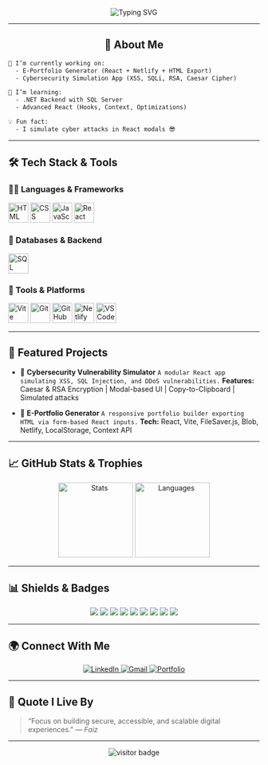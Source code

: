 <!-- Typing animation header -->
<p align="center">
  <img src="https://readme-typing-svg.demolab.com?font=Fira+Code&weight=500&size=24&pause=1000&color=00FFD2&center=true&vCenter=true&width=600&lines=Hi+%F0%9F%91%8B%2C+I'm+Faiz;Frontend+Developer+%7C+React+Learner;Web+Security+%26+Portfolio+Engineer;SQL+Server+Explorer+%7C+Fullstack+Motivated" alt="Typing SVG" />
</p>

---

<h2 align="center">🚀 About Me</h2>

```diff
🔭 I’m currently working on:
  - E-Portfolio Generator (React + Netlify + HTML Export)
  - Cybersecurity Simulation App (XSS, SQLi, RSA, Caesar Cipher)

🌱 I’m learning:
  - .NET Backend with SQL Server
  - Advanced React (Hooks, Context, Optimizations)

💡 Fun fact:
  - I simulate cyber attacks in React modals 😎
````

---

## 🛠️ Tech Stack & Tools

### 👨‍💻 Languages & Frameworks

<p>
  <img src="https://cdn.jsdelivr.net/gh/devicons/devicon/icons/html5/html5-original.svg" height="40" alt="HTML" />
  <img src="https://cdn.jsdelivr.net/gh/devicons/devicon/icons/css3/css3-original.svg" height="40" alt="CSS" />
  <img src="https://cdn.jsdelivr.net/gh/devicons/devicon/icons/javascript/javascript-original.svg" height="40" alt="JavaScript" />
  <img src="https://cdn.jsdelivr.net/gh/devicons/devicon/icons/react/react-original.svg" height="40" alt="React" />
</p>

### 💾 Databases & Backend

<p>
  <img src="https://cdn.jsdelivr.net/gh/devicons/devicon/icons/microsoftsqlserver/microsoftsqlserver-plain.svg" height="40" alt="SQL Server" />
</p>

### 🔧 Tools & Platforms

<p>
  <img src="https://cdn.jsdelivr.net/gh/devicons/devicon/icons/vite/vite-original.svg" height="40" alt="Vite" />
  <img src="https://cdn.jsdelivr.net/gh/devicons/devicon/icons/git/git-original.svg" height="40" alt="Git" />
  <img src="https://cdn.jsdelivr.net/gh/devicons/devicon/icons/github/github-original.svg" height="40" alt="GitHub" />
  <img src="https://www.vectorlogo.zone/logos/netlify/netlify-icon.svg" height="40" alt="Netlify" />
  <img src="https://cdn.jsdelivr.net/gh/devicons/devicon/icons/vscode/vscode-original.svg" height="40" alt="VSCode" />
</p>

---

## 💼 Featured Projects

* 🔐 **Cybersecurity Vulnerability Simulator**
  `A modular React app simulating XSS, SQL Injection, and DDoS vulnerabilities.`
  **Features:** Caesar & RSA Encryption | Modal-based UI | Copy-to-Clipboard | Simulated attacks

* 📁 **E-Portfolio Generator**
  `A responsive portfolio builder exporting HTML via form-based React inputs.`
  **Tech:** React, Vite, FileSaver.js, Blob, Netlify, LocalStorage, Context API

---

## 📈 GitHub Stats & Trophies

<p align="center">
  <img src="https://github-readme-stats.vercel.app/api?username=ifaizk5&show_icons=true&theme=radical&border_radius=10" height="150" alt="Stats" />
  <img src="https://github-readme-stats.vercel.app/api/top-langs/?username=ifaizk5&layout=compact&theme=radical" height="150" alt="Languages" />
</p>

---

## 📊 Shields & Badges

<p align="center">
  <img src="https://img.shields.io/badge/React-20232A?style=for-the-badge&logo=react&logoColor=61DAFB" />
  <img src="https://img.shields.io/badge/HTML5-E34F26?style=for-the-badge&logo=html5&logoColor=white" />
  <img src="https://img.shields.io/badge/CSS3-1572B6?style=for-the-badge&logo=css3&logoColor=white" />
  <img src="https://img.shields.io/badge/JavaScript-F7DF1E?style=for-the-badge&logo=javascript&logoColor=black" />
  <img src="https://img.shields.io/badge/Vite-646CFF?style=for-the-badge&logo=vite&logoColor=white" />
  <img src="https://img.shields.io/badge/Netlify-00C7B7?style=for-the-badge&logo=netlify&logoColor=white" />
  <img src="https://img.shields.io/badge/SQL%20Server-CC2927?style=for-the-badge&logo=microsoftsqlserver&logoColor=white" />
  <img src="https://img.shields.io/badge/Git-F05032?style=for-the-badge&logo=git&logoColor=white" />
  <img src="https://img.shields.io/badge/GitHub-181717?style=for-the-badge&logo=github&logoColor=white" />
</p>

---

## 🌍 Connect With Me

<p align="center">
  <a href="https://linkedin.com/in/faizk5" target="_blank">
    <img src="https://img.shields.io/badge/LinkedIn-0077B5?style=for-the-badge&logo=linkedin&logoColor=white" alt="LinkedIn" />
  </a>
  <a href="mailto:faizedu3@gmail.com">
    <img src="https://img.shields.io/badge/Gmail-D14836?style=for-the-badge&logo=gmail&logoColor=white" alt="Gmail" />
  </a>
  <a href="https://wepbuilder.netlify.app" target="_blank">
    <img src="https://img.shields.io/badge/Portfolio-000000?style=for-the-badge&logo=firefox&logoColor=white" alt="Portfolio" />
  </a>
</p>

---

## 🧠 Quote I Live By

> “Focus on building secure, accessible, and scalable digital experiences.”
> — *Faiz*

---

<!-- Visitor Badge -->

<p align="center">
  <img src="https://komarev.com/ghpvc/?username=faiz-dev&label=Visitors&color=0e75b6&style=flat" alt="visitor badge"/>
</p>
